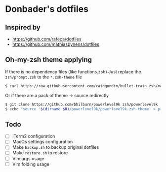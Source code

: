 # Donbader's dotfiles

## Inspired by
- https://github.com/rafeca/dotfiles
- https://github.com/mathiasbynens/dotfiles  


## Oh-my-zsh theme applying
If there is no dependency files (like functions.zsh)
Just replace the `zsh/prompt.zsh` to the `*.zsh-theme` file
```bash
$ curl https://raw.githubusercontent.com/caiogondim/bullet-train.zsh/master/bullet-train.zsh-theme > zsh/prompt.zsh
```

Or if there are a pack of theme -> source redirectly
```bash
$ git clone https://github.com/bhilburn/powerlevel9k zsh/powerlevel9k
$ echo "source '$(dirname $0)/powerlevel9k/powerlevel9k.zsh-theme' > prompt.zsh
```

## Todo
- [ ] iTerm2 configuration
- [ ] MacOs settings configuration
- [ ] Make `backup.sh` to backup original dotfiles
- [ ] Make `restore.sh` to restore
- [ ] Vim args usage
- [ ] Vim folding usage
